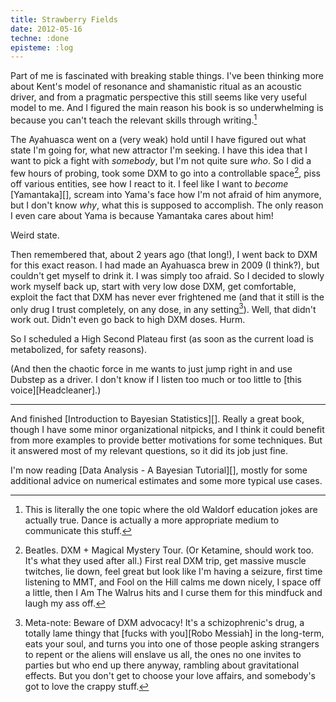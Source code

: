 ```yaml
---
title: Strawberry Fields
date: 2012-05-16
techne: :done
episteme: :log
---
```


Part of me is fascinated with breaking stable things. I've been thinking more about Kent's model of resonance and shamanistic ritual as an acoustic driver, and from a pragmatic perspective this still seems like very useful model to me. And I figured the main reason his book is so underwhelming is because you can't teach the relevant skills through writing.[^dance]

[^dance]: This is literally the one topic where the old Waldorf education jokes are actually true. Dance is actually a more appropriate medium to communicate this stuff.

The Ayahuasca went on a (very weak) hold until I have figured out what state I'm going for, what new attractor I'm seeking. I have this idea that I want to pick a fight with *somebody*, but I'm not quite sure *who*. So I did a few hours of probing, took some DXM to go into a controllable space[^beatles], piss off various entities, see how I react to it. I feel like I want to *become* [Yamantaka][], scream into Yama's face how I'm not afraid of him anymore, but I don't know *why*, what this is supposed to accomplish. The only reason I even care about Yama is because Yamantaka cares about him!

Weird state.

Then remembered that, about 2 years ago (that long!), I went back to DXM for this exact reason. I had made an Ayahuasca brew in 2009 (I think?), but couldn't get myself to drink it. I was simply too afraid. So I decided to slowly work myself back up, start with very low dose DXM, get comfortable, exploit the fact that DXM has never ever frightened me (and that it still is the only drug I trust completely, on any dose, in any setting[^trust]). Well, that didn't work out. Didn't even go back to high DXM doses. Hurm.

So I scheduled a High Second Plateau first (as soon as the current load is metabolized, for safety reasons). 

(And then the chaotic force in me wants to just jump right in and use Dubstep as a driver. I don't know if I listen too much or too little to [this voice][Headcleaner].)

[^beatles]: Beatles. DXM + Magical Mystery Tour. (Or Ketamine, should work too. It's what they used after all.) First real DXM trip, get massive muscle twitches, lie down, feel great but look like I'm having a seizure, first time listening to MMT, and Fool on the Hill calms me down nicely, I space off a little, then I Am The Walrus hits and I curse them for this mindfuck and laugh my ass off. 

[^trust]: Meta-note: Beware of DXM advocacy! It's a schizophrenic's drug, a totally lame thingy that [fucks with you][Robo Messiah] in the long-term, eats your soul, and turns you into one of those people asking strangers to repent or the aliens will enslave us all, the ones no one invites to parties but who end up there anyway, rambling about gravitational effects. But you don't get to choose your love affairs, and somebody's got to love the crappy stuff.

---

And finished [Introduction to Bayesian Statistics][]. Really a great book, though I have some minor organizational nitpicks, and I think it could benefit from more examples to provide better motivations for some techniques. But it answered most of my relevant questions, so it did its job just fine.

I'm now reading [Data Analysis - A Bayesian Tutorial][], mostly for some additional advice on numerical estimates and some more typical use cases.
